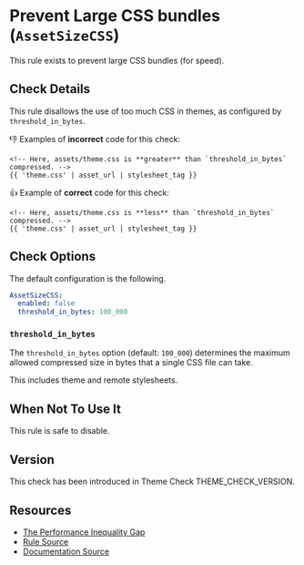 # Prevent Large CSS bundles (`AssetSizeCSS`)

This rule exists to prevent large CSS bundles (for speed).

## Check Details

This rule disallows the use of too much CSS in themes, as configured by `threshold_in_bytes`.

:-1: Examples of **incorrect** code for this check:
```liquid
<!-- Here, assets/theme.css is **greater** than `threshold_in_bytes` compressed. -->
{{ 'theme.css' | asset_url | stylesheet_tag }}
```

:+1: Example of **correct** code for this check:
```liquid
<!-- Here, assets/theme.css is **less** than `threshold_in_bytes` compressed. -->
{{ 'theme.css' | asset_url | stylesheet_tag }}
```

## Check Options

The default configuration is the following.

```yaml
AssetSizeCSS:
  enabled: false
  threshold_in_bytes: 100_000
```

### `threshold_in_bytes`

The `threshold_in_bytes` option (default: `100_000`) determines the maximum allowed compressed size in bytes that a single CSS file can take.

This includes theme and remote stylesheets.

## When Not To Use It

This rule is safe to disable.

## Version

This check has been introduced in Theme Check THEME_CHECK_VERSION.

## Resources

- [The Performance Inequality Gap](https://infrequently.org/2021/03/the-performance-inequality-gap/)
- [Rule Source][codesource]
- [Documentation Source][docsource]

[codesource]: /lib/theme_check/checks/asset_size_css.rb
[docsource]: /docs/checks/asset_size_css.md
